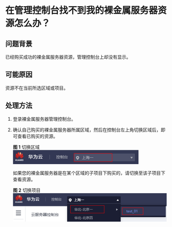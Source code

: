 # 在管理控制台找不到我的裸金属服务器资源怎么办？<a name="bms_faq_0202"></a>

## 问题背景<a name="section177441521330"></a>

已经购买成功的裸金属服务器资源，管理控制台上却没有显示。

## 可能原因<a name="section48432308317"></a>

资源不在当前所选区域或项目。

## 处理方法<a name="section1653313448311"></a>

1.  登录裸金属服务器管理控制台。
2.  确认自己购买的裸金属服务器所属区域，然后在控制台左上角切换区域后，即可查看已购买的资源。

    **图 1**  切换区域<a name="fig6883133911812"></a>  
    ![](figures/切换区域.png "切换区域")

    如果您的裸金属服务器是在某个区域的子项目下购买的，请切换至该子项目下查看资源。

    **图 2**  切换项目<a name="fig18132038101316"></a>  
    ![](figures/切换项目.png "切换项目")


